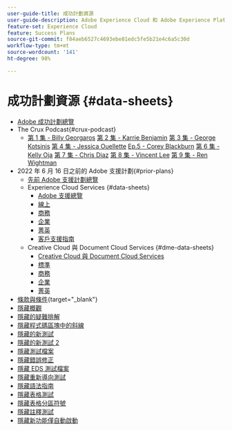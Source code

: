 ```yaml
---
user-guide-title: 成功計劃資源
user-guide-description: Adobe Experience Cloud 和 Adobe Experience Platform 的成功計劃和支援資源。
feature-set: Experience Cloud
feature: Success Plans
source-git-commit: f84aeb6527c4693ebe81edc5fe5b21e4c6a5c30d
workflow-type: tm+mt
source-wordcount: '141'
ht-degree: 98%

---
```



# 成功計劃資源 {#data-sheets}

+ [Adobe 成功計劃總覽](overview.md)
+ The Crux Podcast{#crux-podcast}
   + [第 1 集 - Billy Georgaros](episode1.md)
     [第 2 集 - Karrie Benjamin](episode2.md)
     [第 3 集 - George Kotsinis](episode3.md)
     [第 4 集 - Jessica Ouellette](episode4.md)
     [Ep.5 - Corey Blackburn](episode5.md)
     [第 6 集 - Kelly Oja](episode6.md)
     [第 7 集 - Chris Diaz](episode7.md)
     [第 8 集 - Vincent Lee](episode8.md)
     [第 9 集 - Ren Wightman](episode9.md)
+ 2022 年 6 月 16 日之前的 Adobe 支援計劃{#prior-plans}
   + [先前 Adobe 支援計劃總覽](overview-prior-plans.md)
   + Experience Cloud Services {#data-sheets}
      + [Adobe 支援總覽](dx-overview.md)
      + [線上](online.md)
      + [商務](business.md)
      + [企業](enterprise.md)
      + [菁英](elite.md)
      + [客戶支援指南](support-guide.md)
   + Creative Cloud 與 Document Cloud Services {#dme-data-sheets}
      + [Creative Cloud 與 Document Cloud Services](dme-overview.md)
      + [標準](dme-standard.md)
      + [商務](dme-business.md)
      + [企業](dme-enterprise.md)
      + [菁英](dme-elite.md)
+ [條款與條件](https://helpx.adobe.com/tw/support/programs/support-policies-terms-conditions.html){target="_blank"}
+ [隱藏概觀](hidden-overview.md)
+ [隱藏的疑難排解](hidden-trouble.md)
+ [隱藏程式碼區塊中的斜線](hidden/slashes-in-code-blocks.md)
+ [隱藏的新測試](hidden-new-test.md)
+ [隱藏的新測試 2](hidden-new-test-2.md)
+ [隱藏測試檔案](hidden-test.md)
+ [隱藏錯誤修正](hidden/bug-fixes.md)
+ [隱藏 EDS 測試檔案](hidden/test-page.md)
+ [隱藏重新導向測試](hidden/test-redirection.md)
+ [隱藏語法指南](hidden/syntax-style-guide.md)
+ [隱藏表格測試](hidden/tables.md)
+ [隱藏表格分區符號](hidden/table-breaks.md)
+ [隱藏註釋測試](hidden/note-test.md)
+ [隱藏新功能僅自動啟動](hidden/autoactivate.md)

<!--
+ [Hidden table breaks](hidden/table-breaks.md)


Articles must be added to this TOC file in order to render.

Use this list format to specify links to articles and section headings that expand and collapse in the left rail of the user guide.

An article link CANNOT be used as a section heading.
-->
